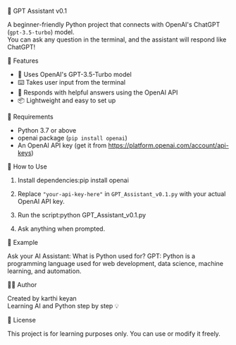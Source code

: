 🤖 GPT Assistant v0.1

A beginner-friendly Python project that connects with OpenAI's ChatGPT (`gpt-3.5-turbo`) model.  
You can ask any question in the terminal, and the assistant will respond like ChatGPT!



 📌 Features

- 🧠 Uses OpenAI's GPT-3.5-Turbo model  
- ⌨️ Takes user input from the terminal  
- 💬 Responds with helpful answers using the OpenAI API  
- 📦 Lightweight and easy to set up  



 🧰 Requirements

- Python 3.7 or above  
- openai package (`pip install openai`)  
- An OpenAI API key (get it from https://platform.openai.com/account/api-keys)



 🚀 How to Use

1. Install dependencies:pip install openai

2. Replace `"your-api-key-here"` in `GPT_Assistant_v0.1.py` with your actual OpenAI API key.

3. Run the script:python GPT_Assistant_v0.1.py


4. Ask anything when prompted.



 🧠 Example

Ask your AI Assistant: What is Python used for?
GPT: Python is a programming language used for web development, data science, machine learning, and automation.



 👨‍💻 Author

Created by karthi keyan  
Learning AI and Python step by step 💡



 📌 License

This project is for learning purposes only. You can use or modify it freely.
